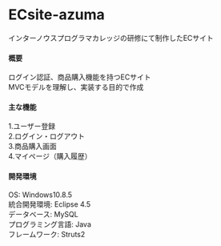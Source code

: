 # ECsite-azuma
インターノウスプログラマカレッジの研修にて制作したECサイト

#### 概要
ログイン認証、商品購入機能を持つECサイト  
MVCモデルを理解し、実装する目的で作成  

#### 主な機能
1.ユーザー登録  
2.ログイン・ログアウト  
3.商品購入画面  
4.マイページ（購入履歴）  

#### 開発環境
OS: Windows10.8.5  
統合開発環境: Eclipse 4.5  
データベース: MySQL   
プログラミング言語: Java  
フレームワーク: Struts2  
